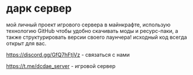 # дарк сервер
мой личный проект игрового сервера в майнкрафте, использую технологию GitHub чтобы удобно скачивать моды и ресурс-паки, а также структурировать версии своего лаунчера! исходный код всегда открыт для вас.  

https://discord.gg/GfQ7hFtjVz - связаться с нами 

https://t.me/dcdae_server - игровой сервер 
